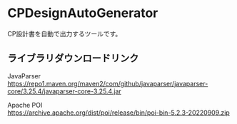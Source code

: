 # CPDesignAutoGenerator
CP設計書を自動で出力するツールです。

## ライブラリダウンロードリンク

JavaParser <br>
https://repo1.maven.org/maven2/com/github/javaparser/javaparser-core/3.25.4/javaparser-core-3.25.4.jar

Apache POI <br>
https://archive.apache.org/dist/poi/release/bin/poi-bin-5.2.3-20220909.zip
